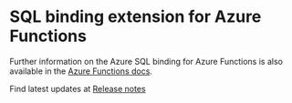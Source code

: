 # SQL binding extension for Azure Functions

Further information on the Azure SQL binding for Azure Functions is also available in the [Azure Functions docs](https://docs.microsoft.com/azure/azure-functions/functions-bindings-azure-sql).

Find latest updates at [Release notes](https://github.com/Azure/azure-functions-sql-extension/releases/latest)
